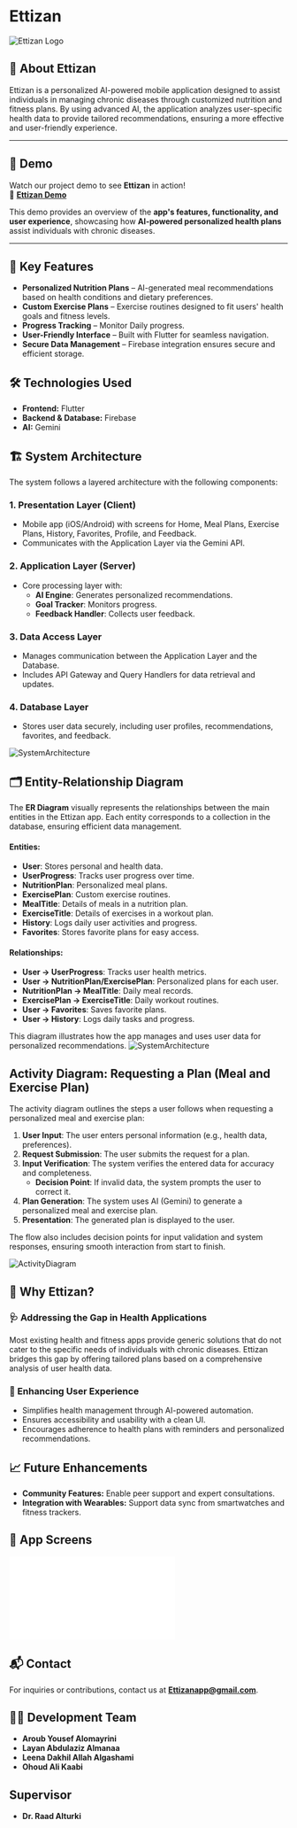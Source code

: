 # Ettizan

![Ettizan Logo](Ettizan_logo_enhanced22.png)  

## 📌 About Ettizan  
Ettizan is a personalized AI-powered mobile application designed to assist individuals in managing chronic diseases through customized nutrition and fitness plans. By using advanced AI, the application analyzes user-specific health data to provide tailored recommendations, ensuring a more effective and user-friendly experience.

---

## 🎥 Demo  

Watch our project demo to see **Ettizan** in action!  
🔗 **[Ettizan Demo](https://drive.google.com/file/d/1URw75cFvuwYuPpdC8lyA23Tu7zW9y0wQ/view?usp=sharing)**  

This demo provides an overview of the **app's features, functionality, and user experience**, showcasing how **AI-powered personalized health plans** assist individuals with chronic diseases.  

---
## 🎯 Key Features  
- **Personalized Nutrition Plans** – AI-generated meal recommendations based on health conditions and dietary preferences.  
- **Custom Exercise Plans** – Exercise routines designed to fit users' health goals and fitness levels.  
- **Progress Tracking** – Monitor Daily progress.  
- **User-Friendly Interface** – Built with Flutter for seamless navigation.  
- **Secure Data Management** – Firebase integration ensures secure and efficient storage.  
 

## 🛠️ Technologies Used  
- **Frontend:** Flutter  
- **Backend & Database:** Firebase  
- **AI:** Gemini

## 🏗️ System Architecture

The system follows a layered architecture with the following components:

### 1. **Presentation Layer (Client)**
- Mobile app (iOS/Android) with screens for Home, Meal Plans, Exercise Plans, History, Favorites, Profile, and Feedback.
- Communicates with the Application Layer via the Gemini API.

### 2. **Application Layer (Server)**
- Core processing layer with:
  - **AI Engine**: Generates personalized recommendations.
  - **Goal Tracker**: Monitors progress.
  - **Feedback Handler**: Collects user feedback.

### 3. **Data Access Layer**
- Manages communication between the Application Layer and the Database.
- Includes API Gateway and Query Handlers for data retrieval and updates.

### 4. **Database Layer**
- Stores user data securely, including user profiles, recommendations, favorites, and feedback.

![SystemArchitecture](SystemArchitecture.png)  


## 🗂️ Entity-Relationship Diagram

The **ER Diagram** visually represents the relationships between the main entities in the Ettizan app. Each entity corresponds to a collection in the database, ensuring efficient data management.

#### Entities:
- **User**: Stores personal and health data.
- **UserProgress**: Tracks user progress over time.
- **NutritionPlan**: Personalized meal plans.
- **ExercisePlan**: Custom exercise routines.
- **MealTitle**: Details of meals in a nutrition plan.
- **ExerciseTitle**: Details of exercises in a workout plan.
- **History**: Logs daily user activities and progress.
- **Favorites**: Stores favorite plans for easy access.

#### Relationships:
- **User → UserProgress**: Tracks user health metrics.
- **User → NutritionPlan/ExercisePlan**: Personalized plans for each user.
- **NutritionPlan → MealTitle**: Daily meal records.
- **ExercisePlan → ExerciseTitle**: Daily workout routines.
- **User → Favorites**: Saves favorite plans.
- **User → History**: Logs daily tasks and progress.

This diagram illustrates how the app manages and uses user data for personalized recommendations.
![SystemArchitecture](ERdiagram.png)  


## Activity Diagram: Requesting a Plan (Meal and Exercise Plan)

The activity diagram outlines the steps a user follows when requesting a personalized meal and exercise plan:

1. **User Input**: The user enters personal information (e.g., health data, preferences).
2. **Request Submission**: The user submits the request for a plan.
3. **Input Verification**: The system verifies the entered data for accuracy and completeness.
   - **Decision Point**: If invalid data, the system prompts the user to correct it.
4. **Plan Generation**: The system uses AI (Gemini) to generate a personalized meal and exercise plan.
5. **Presentation**: The generated plan is displayed to the user.

The flow also includes decision points for input validation and system responses, ensuring smooth interaction from start to finish.

![ActivityDiagram](ActivityDiagram.png)  



## 📌 Why Ettizan?  

### 🩺 Addressing the Gap in Health Applications  
Most existing health and fitness apps provide generic solutions that do not cater to the specific needs of individuals with chronic diseases. Ettizan bridges this gap by offering tailored plans based on a comprehensive analysis of user health data.

### 🔹 Enhancing User Experience  
- Simplifies health management through AI-powered automation.  
- Ensures accessibility and usability with a clean UI.  
- Encourages adherence to health plans with reminders and personalized recommendations.  

## 📈 Future Enhancements  
- **Community Features:** Enable peer support and expert consultations.  
- **Integration with Wearables:** Support data sync from smartwatches and fitness trackers.  

## 📸 App Screens
![EttizanScreens](EttizanScreens.pdf) 


## 📬 Contact  
For inquiries or contributions, contact us at **Ettizanapp@gmail.com**.  

## 👩‍💻 Development Team  
- **Aroub Yousef Alomayrini**
- **Layan Abdulaziz Almanaa**
- **Leena Dakhil Allah Algashami**  
- **Ohoud Ali Kaabi**



##  Supervisor
- **Dr. Raad Alturki**



   

